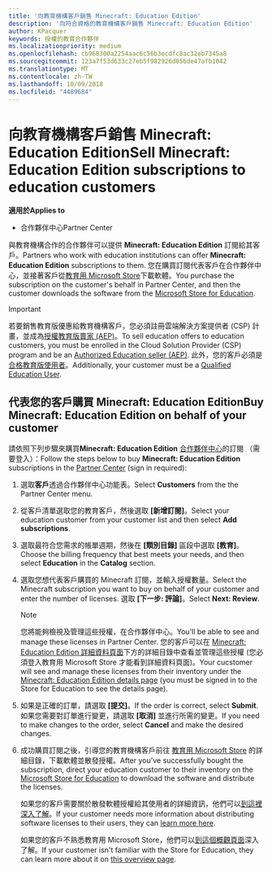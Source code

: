 ```yaml
---
title: '向教育機構客戶銷售 Minecraft: Education Edition'
description: '向符合資格的教育機構客戶銷售 Minecraft: Education Edition'
author: KPacquer
keywords: 授權的教育合作夥伴
ms.localizationpriority: medium
ms.openlocfilehash: cb968300a2254aac6c56b3ecdfc8ac32eb7345a8
ms.sourcegitcommit: 123a7f53d633c27eb5f982926d856de47afb1042
ms.translationtype: MT
ms.contentlocale: zh-TW
ms.lasthandoff: 10/09/2018
ms.locfileid: "4489684"
---
```

# <a name="sell-minecraft-education-edition-subscriptions-to-education-customers"></a><span data-ttu-id="a1a8b-104">向教育機構客戶銷售 Minecraft: Education Edition</span><span class="sxs-lookup"><span data-stu-id="a1a8b-104">Sell Minecraft: Education Edition subscriptions to education customers</span></span>

**<span data-ttu-id="a1a8b-105">適用於</span><span class="sxs-lookup"><span data-stu-id="a1a8b-105">Applies to</span></span>**

-  <span data-ttu-id="a1a8b-106">合作夥伴中心</span><span class="sxs-lookup"><span data-stu-id="a1a8b-106">Partner Center</span></span>

<span data-ttu-id="a1a8b-107">與教育機構合作的合作夥伴可以提供 **Minecraft: Education Edition** 訂閱給其客戶。</span><span class="sxs-lookup"><span data-stu-id="a1a8b-107">Partners who work with education institutions can offer **Minecraft: Education Edition** subscriptions to them.</span></span> <span data-ttu-id="a1a8b-108">您在購買訂閱代表客戶在合作夥伴中心，並接著客戶從[教育用 Microsoft Store](https://educationstore.microsoft.com)下載軟體。</span><span class="sxs-lookup"><span data-stu-id="a1a8b-108">You purchase the subscription on the customer's behalf in Partner Center, and then the customer downloads the software from the [Microsoft Store for Education](https://educationstore.microsoft.com).</span></span> 

>[!IMPORTANT]
><span data-ttu-id="a1a8b-109">若要銷售教育版優惠給教育機構客戶，您必須註冊雲端解決方案提供者 (CSP) 計畫，並成為[授權教育版賣家 (AEP)](https://www.mepn.com)。</span><span class="sxs-lookup"><span data-stu-id="a1a8b-109">To sell education offers to education customers, you must be enrolled in the Cloud Solution Provider (CSP) program and be an [Authorized Education seller (AEP)](https://www.mepn.com).</span></span> <span data-ttu-id="a1a8b-110">此外，您的客戶必須是[合格教育版使用者](http://www.microsoftvolumelicensing.com/DocumentSearch.aspx?Mode=3&DocumentTypeId=7)。</span><span class="sxs-lookup"><span data-stu-id="a1a8b-110">Additionally, your customer must be a [Qualified Education User](http://www.microsoftvolumelicensing.com/DocumentSearch.aspx?Mode=3&DocumentTypeId=7).</span></span>  

 
## <a name="buy-minecraft-education-edition-on-behalf-of-your-customer"></a><span data-ttu-id="a1a8b-111">代表您的客戶購買 **Minecraft: Education Edition**</span><span class="sxs-lookup"><span data-stu-id="a1a8b-111">Buy **Minecraft: Education Edition** on behalf of your customer</span></span>

<span data-ttu-id="a1a8b-112">請依照下列步驟來購買**Minecraft: Education Edition** [合作夥伴中心](https://partnercenter.microsoft.com/pcv/dashboard/overview
)的訂閱 （需要登入）：</span><span class="sxs-lookup"><span data-stu-id="a1a8b-112">Follow the steps below to buy **Minecraft: Education Edition** subscriptions in the [Partner Center](https://partnercenter.microsoft.com/pcv/dashboard/overview
) (sign in required):</span></span>

  1.  <span data-ttu-id="a1a8b-113">選取**客戶**透過合作夥伴中心功能表。</span><span class="sxs-lookup"><span data-stu-id="a1a8b-113">Select **Customers** from the the Partner Center menu.</span></span>
  
  2.  <span data-ttu-id="a1a8b-114">從客戶清單選取您的教育客戶，然後選取 **\[新增訂閱\]**。</span><span class="sxs-lookup"><span data-stu-id="a1a8b-114">Select your education customer from your customer list and then select **Add subscriptions**.</span></span>
  
  3.  <span data-ttu-id="a1a8b-115">選取最符合您需求的帳單週期，然後在 **\[類別目錄\]** 區段中選取 **\[教育\]**。</span><span class="sxs-lookup"><span data-stu-id="a1a8b-115">Choose the billing frequency that best meets your needs, and then select **Education** in the **Catalog** section.</span></span>

  4.  <span data-ttu-id="a1a8b-116">選取您想代表客戶購買的 Minecraft 訂閱，並輸入授權數量。</span><span class="sxs-lookup"><span data-stu-id="a1a8b-116">Select the Minecraft subscription you want to buy on behalf of your customer and enter the number of licenses.</span></span> <span data-ttu-id="a1a8b-117">選取 **\[下一步: 評論\]**。</span><span class="sxs-lookup"><span data-stu-id="a1a8b-117">Select **Next: Review**.</span></span>

      >[!NOTE]
      ><span data-ttu-id="a1a8b-118">您將能夠檢視及管理這些授權，在合作夥伴中心。</span><span class="sxs-lookup"><span data-stu-id="a1a8b-118">You'll be able to see and manage these licenses in Partner Center.</span></span> <span data-ttu-id="a1a8b-119">您的客戶可以在 [Minecraft: Education Edition 詳細資料頁面](https://educationstore.microsoft.com/en-us/store/details/minecraft-education-edition/9nblggh4r2r6)下方的詳細目錄中查看並管理這些授權 (您必須登入教育用 Microsoft Store 才能看到詳細資料頁面)。</span><span class="sxs-lookup"><span data-stu-id="a1a8b-119">Your cucstomer will see and manage these licenses from their inventory under the [Minecraft: Education Edition details page](https://educationstore.microsoft.com/en-us/store/details/minecraft-education-edition/9nblggh4r2r6) (you must be signed in to the Store for Education to see the details page).</span></span> 

  5.  <span data-ttu-id="a1a8b-120">如果是正確的訂單，請選取 **\[提交\]**。</span><span class="sxs-lookup"><span data-stu-id="a1a8b-120">If the order is correct, select **Submit**.</span></span> <span data-ttu-id="a1a8b-121">如果您需要對訂單進行變更，請選取 **\[取消\]** 並進行所需的變更。</span><span class="sxs-lookup"><span data-stu-id="a1a8b-121">If you need to make changes to the order, select **Cancel** and make the desired changes.</span></span>   

  6.  <span data-ttu-id="a1a8b-122">成功購買訂閱之後，引導您的教育機構客戶前往 [教育用 Microsoft Store](https://educationstore.microsoft.com) 的詳細目錄，下載軟體並散發授權。</span><span class="sxs-lookup"><span data-stu-id="a1a8b-122">After you've successfully bought the subscription, direct your education customer to their inventory on the [Microsoft Store for Education](https://educationstore.microsoft.com) to download the software and distribute the licenses.</span></span>

      <span data-ttu-id="a1a8b-123">如果您的客戶需要關於散發軟體授權給其使用者的詳細資訊，他們可以[到這裡深入了解](https://docs.microsoft.com/education/windows/school-get-minecraft#distribute-minecraft)。</span><span class="sxs-lookup"><span data-stu-id="a1a8b-123">If your customer needs more information about distributing software licenses to their users, they can [learn more here](https://docs.microsoft.com/education/windows/school-get-minecraft#distribute-minecraft).</span></span>  
  
      <span data-ttu-id="a1a8b-124">如果您的客戶不熟悉教育用 Microsoft Store，他們可以[到這個概觀頁面](https://docs.microsoft.com/microsoft-store/windows-store-for-business-overview)深入了解。</span><span class="sxs-lookup"><span data-stu-id="a1a8b-124">If your customer isn't familiar with the Store for Education, they can learn more about it on [this overview page](https://docs.microsoft.com/microsoft-store/windows-store-for-business-overview).</span></span>  

      

